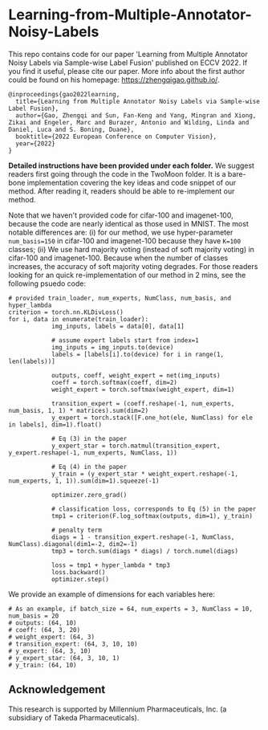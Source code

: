 # Learning-from-Multiple-Annotator-Noisy-Labels

This repo contains code for our paper 'Learning from Multiple Annotator Noisy Labels via Sample-wise Label Fusion' published on ECCV 2022. If you find it useful, please cite our paper. More info about the first author could be found on his homepage: https://zhengqigao.github.io/.


```
@inproceedings{gao2022learning,
  title={Learning from Multiple Annotator Noisy Labels via Sample-wise Label Fusion},
  author={Gao, Zhengqi and Sun, Fan-Keng and Yang, Mingran and Xiong, Zikai and Engeler, Marc and Burazer, Antonio and Wilding, Linda and Daniel, Luca and S. Boning, Duane},
  booktitle={2022 European Conference on Computer Vision},
  year={2022}
}
```

**Detailed instructions have been provided under each folder.** We suggest readers first going through the code in the TwoMoon folder. It is a bare-bone implementation covering the key ideas and code snippet of our method. After reading it, readers should be able to re-implement our method.


Note that we haven't provided code for cifar-100 and imagenet-100, because the code are nearly identical as those used in MNIST. The most notable differences are: (i) for our method, we use hyper-parameter ```num_basis=150``` in cifar-100 and imagenet-100 because they have ```K=100``` classes; (ii) We use hard majority voting (instead of soft majority voting) in cifar-100 and imagenet-100. Because when the number of classes increases, the accuracy of soft majority voting degrades. For those readers looking for an quick re-implementation of our method in 2 mins, see the following psuedo code:

```
# provided train_loader, num_experts, NumClass, num_basis, and hyper_lambda
criterion = torch.nn.KLDivLoss()
for i, data in enumerate(train_loader):
            img_inputs, labels = data[0], data[1]  
            
            # assume expert labels start from index=1
            img_inputs = img_inputs.to(device)
            labels = [labels[i].to(device) for i in range(1, len(labels))] 
            
            outputs, coeff, weight_expert = net(img_inputs)
            coeff = torch.softmax(coeff, dim=2)
            weight_expert = torch.softmax(weight_expert, dim=1)

            transition_expert = (coeff.reshape(-1, num_experts, num_basis, 1, 1) * matrices).sum(dim=2)
            y_expert = torch.stack([F.one_hot(ele, NumClass) for ele in labels], dim=1).float()
            
            # Eq (3) in the paper
            y_expert_star = torch.matmul(transition_expert, y_expert.reshape(-1, num_experts, NumClass, 1))
            
            # Eq (4) in the paper
            y_train = (y_expert_star * weight_expert.reshape(-1, num_experts, 1, 1)).sum(dim=1).squeeze(-1)

            optimizer.zero_grad()

            # classification loss, corresponds to Eq (5) in the paper
            tmp1 = criterion(F.log_softmax(outputs, dim=1), y_train)

            # penalty term
            diags = 1 - transition_expert.reshape(-1, NumClass, NumClass).diagonal(dim1=-2, dim2=-1)
            tmp3 = torch.sum(diags * diags) / torch.numel(diags)

            loss = tmp1 + hyper_lambda * tmp3
            loss.backward()
            optimizer.step()
```

We provide an example of dimensions for each variables here:

```
# As an example, if batch_size = 64, num_experts = 3, NumClass = 10, num_basis = 20
# outputs: (64, 10)
# coeff: (64, 3, 20)
# weight_expert: (64, 3)
# transition_expert: (64, 3, 10, 10)
# y_expert: (64, 3, 10)
# y_expert_star: (64, 3, 10, 1)
# y_train: (64, 10)
```


## Acknowledgement

This research is supported by Millennium Pharmaceuticals, Inc. (a subsidiary of Takeda Pharmaceuticals).
